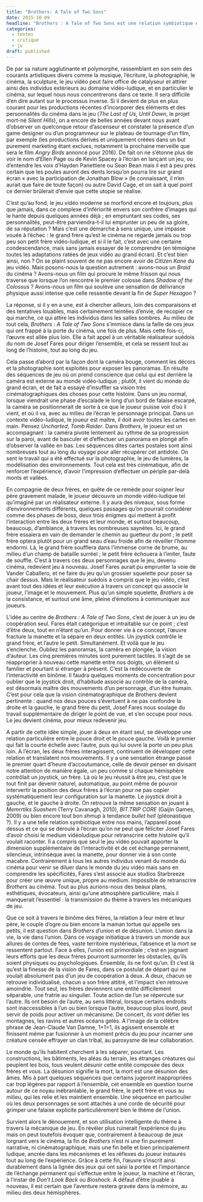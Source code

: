 ```yaml
---
title: "Brothers: A Tale of Two Sons"
date: 2015-10-09
headline: "Brothers : A Tale of Two Sons est une relation symbiotique entre le joueur et la manette, le jeu vidéo et le cinéma, le spectateur et l’acteur, et la frontière est fine."
categories:
  - textes
  - critique
  - jv
draft: published
---
```


<script>
  import AlerteVieux from '$lib/components/AlerteVieux.svelte'
</script>

<AlerteVieux/>

De par sa nature agglutinante et polymorphe, rassemblant en son sein des courants artistiques divers comme la musique, l’écriture, la photographie, le cinéma, la sculpture, le jeu vidéo peut faire office de catalyseur et attirer ainsi des individus extérieurs au domaine vidéo-ludique, et en particulier le cinéma, sur lequel nous nous concentrerons dans ce texte. Il sera difficile d’en dire autant sur le processus inverse. Si il devient de plus en plus courant pour les productions récentes d’incorporer des éléments et des personnalités du cinéma dans le jeu (*The Last of Us*, *Until Dawn*, le projet mort-né _Silent Hills_), on a encore de belles années devant nous avant d’observer un quelconque retour d’ascenseur et constater la présence d’un game designer ou d’un programmeur sur le plateau de tournage d’un film, par exemple (les productions dérivés et uniquement créées dans un but purement marketing étant exclues, notamment la prochaine merveille que sera le film _Angry Birds_ annoncé pour 2016). De fait on ne s’étonne plus de voir le nom d’Ellen Page ou de Kevin Spacey à l’écran en lançant un jeu, ou d’entendre les voix d’Hayden Panettiere ou Sean Bean mais il est à peu près certain que les poules auront des dents lorsqu’on pourra lire sur grand écran « avec la participation de Jonathan Blow » (le connaissant, il n’en aurait que faire de toute façon) ou autre David Cage, et on sait à quel point ce dernier brûlerait d’envie que cette utopie se réalise.

C’est qu’au fond, le jeu vidéo moderne se morfond encore et toujours, plus que jamais, dans ce complexe d’infériorité envers son confrère d’images qui le hante depuis quelques années déjà ; en empruntant ses codes, ses personnalités, peut-être parviendra-t-il lui emprunter un peu de sa gloire, de sa réputation ? Mais c’est une démarche à sens unique, une impasse vouée à l’échec : le grand frère qu’est le cinéma ne regarde jamais ou trop peu son petit frère vidéo-ludique, et si il le fait, c’est avec une certaine condescendance, mais sans jamais essayer de le comprendre (en témoigne toutes les adaptations ratées de jeux vidéo au grand écran). Et c’est bien ainsi, non ? On se plaint souvent de ne pas encore avoir de _Citizen Kane_ du jeu vidéo. Mais posons-nous la question autrement : avons-nous un _Braid_ du cinéma ? Avons-nous un film qui procure le même frisson qui nous traverse que lorsque l’on rencontre le premier colosse dans _Shadow of the Colossus_ ? Avons-nous un film qui soulève une sensation de délivrance physique aussi intense que celle ressentie devant la fin de _Super Hexagon_ ?

La réponse, si il y en a une, est à chercher ailleurs, loin des comparaisons et des tentatives louables, mais certainement teintées d’envie, de recopier ce qui marche, ce qui attire les individus dans les salles sombres. Au milieu de tout cela, _Brothers : A Tale of Two Sons_ s’immisce dans la faille de ces jeux qui ont frappé à la porte du cinéma, une fois de plus. Mais cette fois-ci, l’œuvre est allée plus loin. Elle a fait appel à un véritable réalisateur suédois du nom de Josef Fares pour diriger l’ensemble, et cela se ressent tout au long de l’histoire, tout au long du jeu.

Cela passe d’abord par la façon dont la caméra bouge, comment les décors et la photographie sont exploités pour exposer les panoramas. En résulte des séquences de jeu où on prend conscience que celui qui est derrière la caméra est externe au monde vidéo-ludique ; plutôt, il vient du monde du grand écran, et de fait a essayé d’insuffler sa vision très cinématographiques des choses pour cette histoire. Dans un jeu normal, lorsque viendrait une phase d’escalade le long d’un bord de falaise escarpé, la caméra se positionnerait de sorte à ce que le joueur puisse voir d’où il vient, et où il va, avec au milieu de l’écran le personnage principal. Dans un contexte vidéo-ludique, le joueur est maître, il doit avoir toutes les cartes en main. Pensez *Uncharted*, *Tomb Raider*. Dans _Brothers_, le joueur est un accompagnant : la caméra pivote lentement au rythme de sa progression sur la paroi, avant de basculer et d’effectuer un panorama en plongé afin d’observer la vallée en bas. Les séquences dites cartes postales sont ainsi nombreuses tout au long du voyage pour aller récupérer cet antidote. On sent le travail qui a été effectué sur la photographie, le jeu de lumières, la modélisation des environnements. Tout cela est très cinématique, afin de renforcer l’expérience, d’avoir l’impression d’effectuer un périple par-delà monts et vallées.

En compagnie de deux frères, en quête de ce remède pour soigner leur père gravement malade, le joueur découvre un monde vidéo-ludique tel qu’imaginé par un réalisateur externe. Il y aura des niveaux, sous forme d’environnements différents, quelques passages qu’on pourrait considérer comme des phases de boss, deux trois énigmes qui mettent à profit l’interaction entre les deux frères et leur monde, et surtout beaucoup, beaucoup, d’ambiance, à travers les nombreuses saynètes. Ici, le grand frère essaiera en vain de demander le chemin au guetteur du pont ; le petit frère optera plutôt pour un grand seau d’eau froide afin de réveiller l’homme endormi. Là, le grand frère soufflera dans l’immense corne de brume, au milieu d’un champ de bataille surréel ; le petit frère échouera à l’imiter, faute de souffle. C’est à travers ces deux personnages que le jeu, devenu cinéma, redevient jeu à nouveau. Josef Fares aurait pu emprunter la voie de Vander Caballero, et ne faire du jeu qu’un grossier squelette pour poser sa chair dessus. Mais le réalisateur suédois a compris que le jeu vidéo, c’est avant tout des idées et leur exécution à travers un concept qui associe le joueur, l’image et le mouvement. Plus qu’un simple squelette, _Brothers_ a de la consistance, et surtout une âme, pleine d’émotions à communiquer aux joueurs.

L’idée au centre de _Brothers : A Tale of Two Sons_, c’est de jouer à un jeu de coopération seul. Fares était catégorique et intraitable sur ce point ; c’est d’être deux, tout en n’étant qu’un. Pour donner vie à ce concept, l’œuvre fracture la manette et la sépare en deux entités. Un joystick contrôle le grand frère, et l’autre le petit. Simultanément. Et voilà que le jeu s’enclenche. Oubliez les panoramas, la caméra en plongée, la vision d’auteur. Les cinq premières minutes sont purement tactiles. Il s’agit de se réapproprier à nouveau cette manette entre nos doigts, un élément si familier et pourtant si étranger à présent. C’est la redécouverte de l’interactivité en binôme. Il faudra quelques moments de concentration pour oublier que le joystick droit, d’habitude associé au contrôle de la caméra, est désormais maître des mouvements d’un personnage, d’un être humain. C’est pour cela que la vision cinématographique de Brothers devient pertinente : quand nos deux pouces s’évertuent à ne pas confondre la droite et la gauche, le grand frère du petit, Josef Fares nous soulage du travail supplémentaire de diriger le point de vue, et s’en occupe pour nous. Le jeu devient cinéma, pour mieux redevenir jeu.

A partir de cette idée simple, jouer à deux en étant seul, se développe une relation particulière entre le pouce droit et le pouce gauche. Voilà le premier qui fait la courte échelle avec l’autre, puis qui lui ouvre la porte un peu plus loin. A l’écran, les deux frères interagissent, continuent de développer cette relation et translatent nos mouvements. Il y a une sensation étrange passé le premier quart d’heure d’accoutumance, celle de devoir penser en divisant notre attention de manière égale, un peu comme si chaque hémisphère contrôlait un joystick, un frère. Là où le jeu réussit à être jeu, c’est que le tout finit par devenir naturel, automatique, au point même de pouvoir intervertir la position des deux frères à l’écran pour ne pas copier systématiquement leur configuration sur la manette. Le joystick droit à gauche, et le gauche à droite. On retrouve la même sensation en jouant à _Memrrtiks Suashem_ (Terry Cavanagh, 2010), _BIT.TRIP CORE_ (Gaijin Games, 2009) ou bien encore tout bon _shmup_ à tendance _bullet hell_ (pléonastique ?). Il y a une telle relation symbiotique entre nos mains, l’appareil posé dessus et ce qui se déroule à l’écran qu’on ne peut que féliciter Josef Fares d’avoir choisi le medium vidéoludique pour retranscrire cette histoire qu’il voulait raconter. Il a compris que seul le jeu vidéo pouvait apporter la dimension supplémentaire de l’interactivité et de cet échange permanent, silencieux, intrinsèque avec la manette, pour donner vie à son conte macabre. Contrairement à tous les autres individus venant du monde du cinéma pour venir se diluer dans le monde du jeu vidéo mais sans en comprendre les spécificités, Fares s’est associé aux studios Starbreeze pour créer une œuvre unique, propre au medium. Impossible de retranscrire _Brothers_ au cinéma. Tout au plus aurions-nous des beaux plans, esthétiques, évocateurs, ainsi qu’une atmosphère particulière, mais il manquerait l’essentiel : la transmission du thème à travers les mécaniques de jeu.

Que ce soit à travers le binôme des frères, la relation à leur mère et leur père, le couple d’ogre ou bien encore la maman tortue qui appelle ses petits, il est question dans _Brothers_ d’union et de désunion. L’union dans la vie, la vie dans l’union. Dans ce voyage initiatique à travers un monde aux allures de contes de fées, vaste territoire mystérieux, l’absence et la mort se ressentent partout. Face à elles, l’union est primordiale ; c’est en joignant leurs efforts que les deux frères pourront surmonter les obstacles, qu’ils soient physiques ou psychologiques. Ensemble, ils ne font qu’un. Et c’est là qu’est la finesse de la vision de Fares, dans ce postulat de départ qui ne voulait absolument pas d’un jeu de coopération à deux. A deux, chacun se retrouve individualisé, chacun a son frère attitré, et l’impact s’en retrouve amoindrie. Tout seul, les frères deviennent une entité difficilement séparable, une fratrie au singulier. Toute action de l’un se répercute sur l’autre. Ils ont besoin de l’autre, au sens littéral, lorsque certains endroits sont inaccessibles à l’un ou bien lorsque l’autre, beaucoup plus lourd, peut servir de poids pour activer un mécanisme. De concert, ils vont défier les montagnes, les ravins et autres océans gelés. A l’image de la célèbre phrase de Jean-Claude Van Damne, 1+1=1, ils agissent ensemble et finissent même par fusionner à un moment précis du jeu pour incarner une créature censée effrayer un clan tribal, au paroxysme de leur collaboration.

Le monde qu’ils habitent cherchent à les séparer, pourtant. Les constructions, les bâtiments, les aléas du terrain, les étranges créatures qui peuplent les bois, tous veulent désunir cette entité composée des deux frères et vous. La désunion signifie la mort, la mort est une désunion des âmes. Mis à part quelques séquences que certains jugeront inappropriées car trop légères par rapport à l’ensemble, cet ensemble en question tourne autour de ce noyau inébranlable, le grand frère, le petit frère et vous au milieu, qui les relie et les maintient ensemble. Une séquence en particulier où les deux personnages se sont attachés à une corde de sécurité pour grimper une falaise explicite particulièrement bien le thème de l’union.

Survient alors le dénouement, et son utilisation intelligente du thème à travers la mécanique de jeu. En révéler plus ruinerait l’expérience du jeu mais on peut toutefois évoquer que, contrairement à beaucoup de jeux lorgnant vers le cinéma, la fin de _Brothers_ n’est ni une fin purement narrative, ni cinématographique, mais une fin belle et bien principalement ludique, ancrée dans les mécanismes et les réflexes du joueur instaurés tout au long de l’expérience. Grâce à cette fin, l’œuvre s’inscrit ainsi durablement dans la lignée des jeux qui ont saisi la portée et l’importance de l’échange permanent qui s’effectue entre le joueur, la machine et l’écran, à l’instar de _Don’t Look Back_ ou _Bioshock_. A défaut d’être jouable à nouveau, il est certain que l’aventure restera gravée dans la mémoire, au milieu des deux hémisphères.
